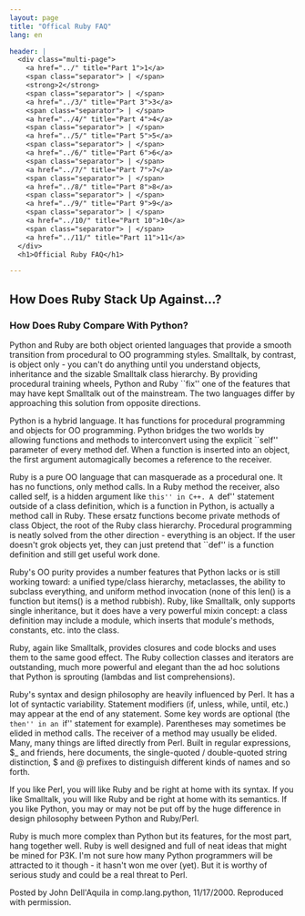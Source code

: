 ```yaml
---
layout: page
title: "Offical Ruby FAQ"
lang: en

header: |
  <div class="multi-page">
    <a href="../" title="Part 1">1</a>
    <span class="separator"> | </span>
    <strong>2</strong>
    <span class="separator"> | </span>
    <a href="../3/" title="Part 3">3</a>
    <span class="separator"> | </span>
    <a href="../4/" title="Part 4">4</a>
    <span class="separator"> | </span>
    <a href="../5/" title="Part 5">5</a>
    <span class="separator"> | </span>
    <a href="../6/" title="Part 6">6</a>
    <span class="separator"> | </span>
    <a href="../7/" title="Part 7">7</a>
    <span class="separator"> | </span>
    <a href="../8/" title="Part 8">8</a>
    <span class="separator"> | </span>
    <a href="../9/" title="Part 9">9</a>
    <span class="separator"> | </span>
    <a href="../10/" title="Part 10">10</a>
    <span class="separator"> | </span>
    <a href="../11/" title="Part 11">11</a>
  </div>
  <h1>Official Ruby FAQ</h1>

---
```

## How Does Ruby Stack Up Against...?

### How Does Ruby Compare With Python?

Python and Ruby are both object oriented languages that provide a smooth transition from procedural to OO programming styles. Smalltalk, by contrast, is object only - you can't do anything until you understand objects, inheritance and the sizable Smalltalk class hierarchy. By providing procedural training wheels, Python and Ruby ``fix'' one of the features that may have kept Smalltalk out of the mainstream. The two languages differ by approaching this solution from opposite directions.

Python is a hybrid language. It has functions for procedural programming and objects for OO programming. Python bridges the two worlds by allowing functions and methods to interconvert using the explicit ``self'' parameter of every method def. When a function is inserted into an object, the first argument automagically becomes a reference to the receiver.

Ruby is a pure OO language that can masquerade as a procedural one. It has no functions, only method calls. In a Ruby method the receiver, also called self, is a hidden argument like ``this'' in C++. A ``def'' statement outside of a class definition, which is a function in Python, is actually a method call in Ruby. These ersatz functions become private methods of class Object, the root of the Ruby class hierarchy. Procedural programming is neatly solved from the other direction - everything is an object. If the user doesn't grok objects yet, they can just pretend that ``def'' is a function definition and still get useful work done.

Ruby's OO purity provides a number features that Python lacks or is still working toward: a unified type/class hierarchy, metaclasses, the ability to subclass everything, and uniform method invocation (none of this len() is a function but items() is a method rubbish). Ruby, like Smalltalk, only supports single inheritance, but it does have a very powerful mixin concept: a class definition may include a module, which inserts that module's methods, constants, etc. into the class.

Ruby, again like Smalltalk, provides closures and code blocks and uses them to the same good effect. The Ruby collection classes and iterators are outstanding, much more powerful and elegant than the ad hoc solutions that Python is sprouting (lambdas and list comprehensions).

Ruby's syntax and design philosophy are heavily influenced by Perl. It has a lot of syntactic variability. Statement modifiers (if, unless, while, until, etc.) may appear at the end of any statement. Some key words are optional (the ``then'' in an ``if'' statement for example). Parentheses may sometimes be elided in method calls. The receiver of a method may usually be elided. Many, many things are lifted directly from Perl. Built in regular expressions, $_ and friends, here documents, the single-quoted / double-quoted string distinction, $ and @ prefixes to distinguish different kinds of names and so forth.

If you like Perl, you will like Ruby and be right at home with its syntax. If you like Smalltalk, you will like Ruby and be right at home with its semantics. If you like Python, you may or may not be put off by the huge difference in design philosophy between Python and Ruby/Perl.

Ruby is much more complex than Python but its features, for the most part, hang together well. Ruby is well designed and full of neat ideas that might be mined for P3K. I'm not sure how many Python programmers will be attracted to it though - it hasn't won me over (yet). But it is worthy of serious study and could be a real threat to Perl.

Posted by John Dell'Aquila in comp.lang.python, 11/17/2000. Reproduced with permission.
